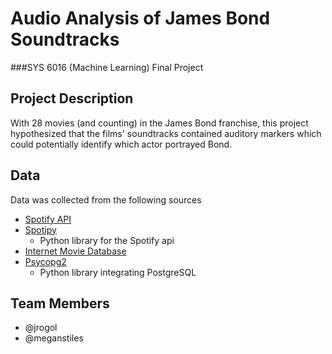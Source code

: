 # Audio Analysis of James Bond Soundtracks
###SYS 6016 (Machine Learning) Final Project

## Project Description
With 28 movies (and counting) in the James Bond franchise, this project
 hypothesized that the films' soundtracks contained auditory markers which could
 potentially identify which actor portrayed Bond.

## Data
Data was collected from the following sources
* [Spotify API](https://developer.spotify.com)
* [Spotipy](https://github.com/plamere/spotipy)
  * Python library for the Spotify api
* [Internet Movie Database](http://www.imdb.com)
* [Psycopg2](http://initd.org/psycopg/docs/index.html)
  * Python library integrating PostgreSQL

## Team Members
* @jrogol
* @meganstiles
